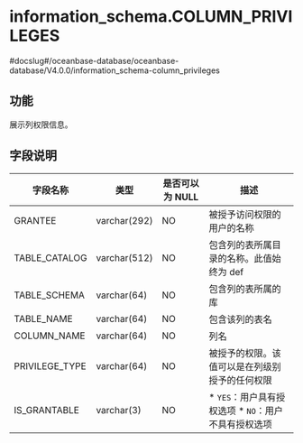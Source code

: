 information_schema.COLUMN_PRIVILEGES 
=========================================================
#docslug#/oceanbase-database/oceanbase-database/V4.0.0/information_schema-column_privileges


功能 
--------------------

展示列权限信息。

字段说明 
----------------------



|      字段名称      |      类型      | 是否可以为 NULL |                                                            描述                                                             |
|----------------|--------------|------------|---------------------------------------------------------------------------------------------------------------------------|
| GRANTEE        | varchar(292) | NO         | 被授予访问权限的用户的名称                                                                                                             |
| TABLE_CATALOG  | varchar(512) | NO         | 包含列的表所属目录的名称。此值始终为 def                                                                                                    |
| TABLE_SCHEMA   | varchar(64)  | NO         | 包含列的表所属的库                                                                                                                 |
| TABLE_NAME     | varchar(64)  | NO         | 包含该列的表名                                                                                                                   |
| COLUMN_NAME    | varchar(64)  | NO         | 列名                                                                                                                        |
| PRIVILEGE_TYPE | varchar(64)  | NO         | 被授予的权限。该值可以是在列级别授予的任何权限                                                                                                   |
| IS_GRANTABLE   | varchar(3)   | NO         | * `YES`：用户具有授权选项   * `NO`：用户不具有授权选项    |


